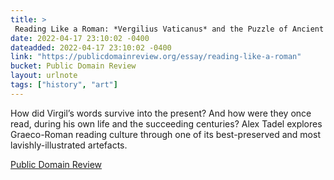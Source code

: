 ```yaml
---
title: > 
 Reading Like a Roman: *Vergilius Vaticanus* and the Puzzle of Ancient Book Culture
date: 2022-04-17 23:10:02 -0400
dateadded: 2022-04-17 23:10:02 -0400
link: "https://publicdomainreview.org/essay/reading-like-a-roman"
bucket: Public Domain Review
layout: urlnote
tags: ["history", "art"]
--- 
```

How did Virgil’s words survive into the present? And how were they once read, during his own life and the succeeding centuries? Alex Tadel explores Graeco-Roman reading culture through one of its best-preserved and most lavishly-illustrated artefacts.
 <!-- end excerpt --> 
<div class='bucket'><a class='internal-link' href='/buckets/public-domain-review'>Public Domain Review</a></div> 
